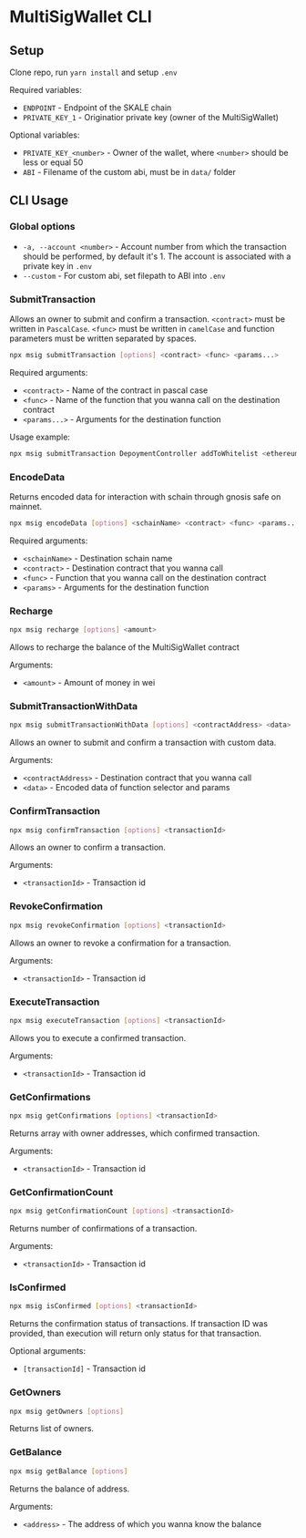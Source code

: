 # MultiSigWallet CLI

## Setup

Clone repo, run `yarn install` and setup `.env`

Required variables:
- `ENDPOINT` - Endpoint of the SKALE chain
- `PRIVATE_KEY_1` - Originatior private key (owner of the MultiSigWallet)

Optional variables:
- `PRIVATE_KEY_<number>` - Owner of the wallet, where `<number>` should be less or equal 50
- `ABI` - Filename of the custom abi, must be in `data/` folder


## CLI Usage

### Global options
- `-a, --account <number>` - Account number from which the transaction should be performed, by default it's 1. The account is associated with a private key in `.env`
- `--custom` - For custom abi, set filepath to ABI into `.env`

### SubmitTransaction

Allows an owner to submit and confirm a transaction. `<contract>` must be written in `PascalCase`. `<func>` must be written in `camelCase` and function parameters must be written separated by spaces.

```bash
npx msig submitTransaction [options] <contract> <func> <params...>
```

Required arguments:

-   `<contract>` - Name of the contract in pascal case
-   `<func>` - Name of the function that you wanna call on the destination contract
-   `<params...>` - Arguments for the destination function

Usage example:
```bash
npx msig submitTransaction DepoymentController addToWhitelist <ethereum-address>
```

### EncodeData

Returns encoded data for interaction with schain through gnosis safe on mainnet.

```bash
npx msig encodeData [options] <schainName> <contract> <func> <params...>
```

Required arguments:
-  `<schainName>` - Destination schain name
-  `<contract>` -   Destination contract that you wanna call
-  `<func>` -       Function that you wanna call on the destination contract
-  `<params>` -     Arguments for the destination function


### Recharge
```bash
npx msig recharge [options] <amount>
```

Allows to recharge the balance of the MultiSigWallet contract

Arguments:
-  `<amount>` -     Amount of money in wei


### SubmitTransactionWithData
```bash
npx msig submitTransactionWithData [options] <contractAddress> <data>
```

Allows an owner to submit and confirm a transaction with custom data.

Arguments:
-  `<contractAddress>` -  Destination contract that you wanna call
-  `<data>` -             Encoded data of function selector and params

### ConfirmTransaction
```bash
npx msig confirmTransaction [options] <transactionId>
```

Allows an owner to confirm a transaction.

Arguments:
-  `<transactionId>` - Transaction id


### RevokeConfirmation
```bash
npx msig revokeConfirmation [options] <transactionId>
```

Allows an owner to revoke a confirmation for a transaction.

Arguments:
-  `<transactionId>` - Transaction id


### ExecuteTransaction
```bash
npx msig executeTransaction [options] <transactionId>
```

Allows you to execute a confirmed transaction.

Arguments:
-  `<transactionId>` - Transaction id


### GetConfirmations
```bash
npx msig getConfirmations [options] <transactionId>
```

Returns array with owner addresses, which confirmed transaction.

Arguments:
-  `<transactionId>` - Transaction id


### GetConfirmationCount
```bash
npx msig getConfirmationCount [options] <transactionId>
```

Returns number of confirmations of a transaction.

Arguments:
-  `<transactionId>` - Transaction id


### IsConfirmed
```bash
npx msig isConfirmed [options] <transactionId>
```

Returns the confirmation status of transactions. If transaction ID was provided, than execution will return only status for that transaction.

Optional arguments:
-  `[transactionId]` - Transaction id

### GetOwners
```bash
npx msig getOwners [options]
```

Returns list of owners.

### GetBalance
```bash
npx msig getBalance [options]
```

Returns the balance of address.

Arguments:
- `<address>` -     The address of which you wanna know the balance














